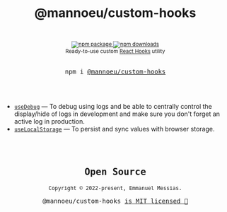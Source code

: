 <div align="center">
  <h1>
    @mannoeu/custom-hooks
  </h1>
  <sup>
    <br />
    <br />
    <a href="https://www.npmjs.com/package/@mannoeu/custom-hooks">
       <img src="https://img.shields.io/npm/v/@mannoeu/custom-hooks.svg" alt="npm package" />
    </a>
    <a href="https://www.npmjs.com/package/@mannoeu/custom-hooks">
      <img src="https://img.shields.io/npm/dm/@mannoeu/custom-hooks.svg" alt="npm downloads" />
    </a>
    <br />
    Ready-to-use custom <a href="https://reactjs.org/docs/hooks-intro.html">React Hooks</a> utility
  </sup>
  <br />
  <br />
  <pre>npm i <a href="https://www.npmjs.com/package/@mannoeu/custom-hooks">@mannoeu/custom-hooks</a></pre>
  <br />
  <br />
</div>

- [`useDebug`](./docs/useDebug.md) &mdash; To debug using logs and be able to centrally control the display/hide of logs in development and make sure you don't forget an active log in production.
- [`useLocalStorage`](./docs/useLocalStorage.md) &mdash; To persist and sync values ​​with browser storage.

<br />
<br />

<samp>
<h2 align="center">
  Open Source
</h2>
<p align="center">
  <sub>Copyright © 2022-present, Emmanuel Messias.</sub>
</p>
<p align="center">@mannoeu/custom-hooks <a href="./LICENSE">is MIT licensed 💖</a></p>
</samp>

<br />
<br />
